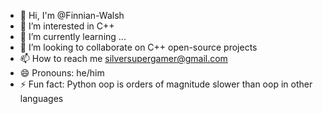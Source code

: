 - 👋 Hi, I'm @Finnian-Walsh
- 👀 I’m interested in C++
- 🌱 I’m currently learning ...
- 💞️ I’m looking to collaborate on C++ open-source projects
- 📫 How to reach me silversupergamer@gmail.com
- 😄 Pronouns: he/him
- ⚡ Fun fact: Python oop is orders of magnitude slower than oop in other languages

<!---
Silver-supergamer/Silver-supergamer is a ✨ special ✨ repository because its `README.md` (this file) appears on your GitHub profile.
You can click the Preview link to take a look at your changes.
--->
